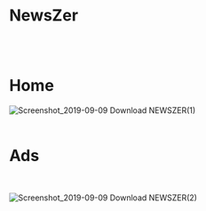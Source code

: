 # NewsZer

<br>
<br>

# Home 
![Screenshot_2019-09-09 Download NEWSZER(1)](https://user-images.githubusercontent.com/44552983/64570759-6595bf80-d383-11e9-95bb-eb1d69f7e589.png)
<br>
<br>
# Ads
<br>


![Screenshot_2019-09-09 Download NEWSZER(2)](https://user-images.githubusercontent.com/44552983/64570772-6d556400-d383-11e9-9785-9ef8b1105297.png)
